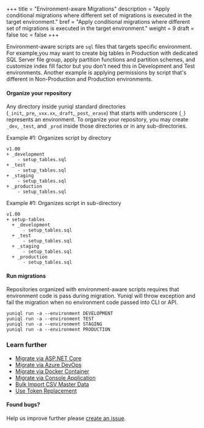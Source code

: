+++
title = "Environment-aware Migrations"
description = "Apply conditional migrations where different set of migrations is executed in the target environment."
bref = "Apply conditional migrations where different set of migrations is executed in the target environment."
weight = 9
draft = false
toc = false
+++

Environment-aware scripts are `sql` files that targets specific environment. For example,you may want to create big tables in Production with dedicated SQL Server file group, apply partition functions and partition schemes, and customize index fill factor but you don't need this in Development and Test environments. Another example is applying permissions by script that's different in Non-Production and Production environments.

#### Organize your repository
Any directory inside yuniql standard directories (`_init`,`_pre`,`_vxx.xx`,`_draft`,`_post`,`_erase`) that starts with underscore (`_`) represents an environment. To organize your repository, you may create `_dev`, `_test`, and `_prod` inside those directories or in any sub-directories.

Example #1: Organizes script by directory
```shell
v1.00
+ _development
    - setup_tables.sql
+ _test
    - setup_tables.sql
+ _staging
    - setup_tables.sql
+ _production
    - setup_tables.sql
```

Example #1: Organizes script in sub-directory
```shell
v1.00
+ setup-tables
  + _development
      - setup_tables.sql
  + _test
      - setup_tables.sql
  + _staging
      - setup_tables.sql
  + _production
      - setup_tables.sql
```

#### Run migrations
Repositories organized with environment-aware scripts requires that environment code is pass during migration. Yuniql will throw exception and fail the migration when no environment code passed into CLI or API.

```shell
yuniql run -a --environment DEVELOPMENT
yuniql run -a --environment TEST
yuniql run -a --environment STAGING
yuniql run -a --environment PRODUCTION
```
### Learn further

* [Migrate via ASP.NET Core](https://yuniql.io/docs/migrate-via-aspnetcore-application/)
* [Migrate via Azure DevOps](https://yuniql.io/docs/migrate-via-azure-devops-pipelines/)
* [Migrate via Docker Container](https://yuniql.io/docs/migrate-via-docker-container/)
* [Migrate via Console Application](https://yuniql.io/docs/migrate-via-netcore-console-application/)
* [Bulk Import CSV Master Data](https://yuniql.io/docs/bulk-import-csv-master-data/)
* [Use Token Replacement](https://yuniql.io/docs/token-replacement/)

#### Found bugs?
Help us improve further please [create an issue](https://github.com/rdagumampan/yuniql/issues/new).
